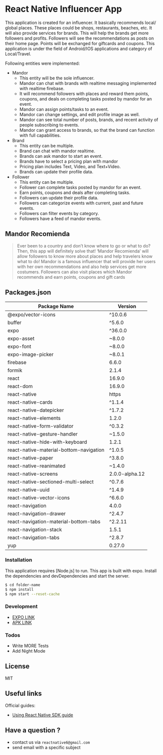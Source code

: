 # React Native Influencer App



This application is created for an influencer. It basically recommends local/ global places. These places could be shops, restaurants, beaches, etc. It will also provide services for brands. This will help the brands get more followers and profits. Followers will see the recommendations as posts on their home page. Points will be exchanged for giftcards and coupons. This application is under the field of Android/IOS applications and category of Local/Travel.

Following entities were implemented:
  - Mandor
    - This entity will be the sole influencer.
    - Mandor can chat with brands with realtime messaging implemented with realtime firebase.
    - It will recommend followers with places and reward them points, coupons, and deals on completing tasks posted by mandor for an event.
    - Mandor can assign points/tasks to an event.
    - Mandor can change settings, and edit profile image as well.
    - Mandor can see total number of posts, brands, and recent activity of people subscribing to events.
    - Mandor can grant access to brands, so that the brand can function with full capabilities.
  - Brand
    - This entity can be multiple.
    - Brand can chat with mandor realtime.
    - Brands can ask mandor to start an event.
    - Brands have to select a pricing plan with mandor
    - Pricing plan includes Text, Video, and Text+Video.
    - Brands can update their profile data.
  - Follower
    - This entity can be multiple.
    - Follower can complete tasks posted by mandor for an event.
    - Earn points, coupons and deals after completing tasks.
    - Followers can update their profile data.
    - Followers can categorize events with current, past and future events.
    - Followers can filter events by category.
    - Followers have a feed of mandor events.

## Mandor Recomienda

> Ever been to a country and don’t know where to go or what to do? Then, this app will definitely solve that! ‘Mandor Recomienda’ will allow followers to know more about places and help travelers know what to do! Mandor is a famous influencer that will provide her users with her own recommendations and also help services get more costumers. Followers can also visit places which Mandor recommends and earn points, coupons and gift cards


## Packages.json

| Package Name | Version |
| ------ | ------ |
|@expo/vector-icons| ^10.0.6|
|buffer| ^5.6.0|
|expo| ^36.0.0|
|expo-asset| ~8.0.0|
|expo-font| ~8.0.0|
|expo-image-picker| ~8.0.1|
|firebase| 6.6.0|
|formik| 2.1.4|
|react| 16.9.0|
|react-dom| 16.9.0|
|react-native| https|//github.com/expo/react-native/archive/sdk-36.0.1.tar.gz|
|react-native-cards| ^1.1.4|
|react-native-datepicker| ^1.7.2|
|react-native-elements| 1.2.0|
|react-native-form-validator| ^0.3.2|
|react-native-gesture-handler| ~1.5.0|
|react-native-hide-with-keyboard| 1.2.1|
|react-native-material-bottom-navigation| ^1.0.5|
|react-native-paper| ^3.8.0|
|react-native-reanimated| ~1.4.0|
|react-native-screens| 2.0.0-alpha.12|
|react-native-sectioned-multi-select| ^0.7.6|
|react-native-uuid| ^1.4.9|
|react-native-vector-icons| ^6.6.0|
|react-navigation| 4.0.0|
|react-navigation-drawer| ^2.4.7|
|react-navigation-material-bottom-tabs| ^2.2.11|
|react-navigation-stack| 1.5.1|
|react-navigation-tabs| ^2.8.7|
|yup| 0.27.0|

### Installation

This application requires [Node.js] to run.
This app is built with expo.
Install the dependencies and devDependencies and start the server.

```sh
$ cd folder-name
$ npm install 
$ npm start --reset-cache
```

### Development

- [EXPO LINK](https://exp.host/@harshchaludia/mandor-recomienda)
- [APK LINK](https://drive.google.com/file/d/1LtGodmyPYUs2fPpnOyiBNartObJ0W8se/view?usp=sharing)


### Todos

 - Write MORE Tests
 - Add Night Mode

License
----

MIT


## Useful links
Official guides:
- [Using React Native SDK guide](https://voximplant.com/blog/using-react-native-sdk)

## Have a question ?

- contact us via `reactnative6@gmail.com`
- send email with a specific subject
>
